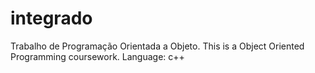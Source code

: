 integrado
=========

Trabalho de Programação Orientada a Objeto.
This is a Object Oriented Programming coursework.
Language: c++
